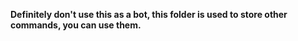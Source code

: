 **Definitely don't use this as a bot, this folder is used to store other commands, you can use them.**
